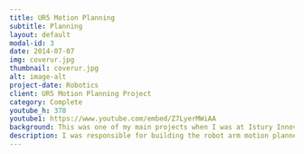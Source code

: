 ```yaml
---
title: UR5 Motion Planning
subtitle: Planning
layout: default
modal-id: 3
date: 2014-07-07
img: coverur.jpg
thumbnail: coverur.jpg
alt: image-alt
project-date: Robotics
client: UR5 Motion Planning Project
category: Complete
youtube_h: 378
youtube1: https://www.youtube.com/embed/Z7LyerMWiAA
background: This was one of my main projects when I was at Istury Innovation.
description: I was responsible for building the robot arm motion planner using MoveIt! for the UR5 robotic arm to be used in a sheet metal bending application. This video is a demonstration of the flexible motion planning module for UR5 robotic arm using STOMP planner in both simulation and real life.
---
```

